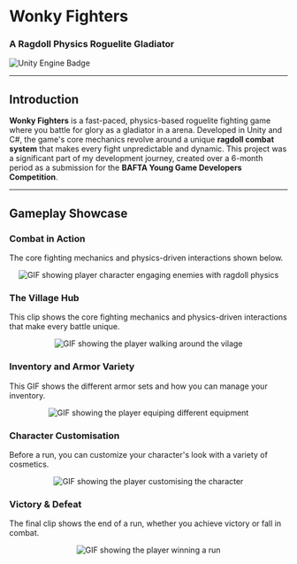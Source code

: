 
# **Wonky Fighters**

### A Ragdoll Physics Roguelite Gladiator

![Unity Engine Badge](https://img.shields.io/badge/Unity-C%23-blue.svg)

---

## **Introduction**

**Wonky Fighters** is a fast-paced, physics-based roguelite fighting game where you battle for glory as a gladiator in a arena. Developed in Unity and C#, the game's core mechanics revolve around a unique **ragdoll combat system** that makes every fight unpredictable and dynamic. This project was a significant part of my development journey, created over a 6-month period as a submission for the **BAFTA Young Game Developers Competition**.

---

## **Gameplay Showcase**


### **Combat in Action**
The core fighting mechanics and physics-driven interactions shown below.

<div align="center">
  <img src="https://github.com/user-attachments/assets/d42c96fb-f340-42b9-899d-4b018cb40cdf" alt="GIF showing player character engaging enemies with ragdoll physics" />
</div>

### **The Village Hub**
This clip shows the core fighting mechanics and physics-driven interactions that make every battle unique.

<div align="center">
  <img src="https://github.com/user-attachments/assets/9d498c94-7439-4825-8675-91b90b8cce0f" alt="GIF showing the player walking around the vilage" />
</div>

### **Inventory and Armor Variety**
This GIF shows the different armor sets and how you can manage your inventory.

<div align="center">
  <img src="https://github.com/user-attachments/assets/c90c7892-bc73-4820-8cd5-d00d35dc1c02" alt="GIF showing the player equiping different equipment" />
</div>


### **Character Customisation**
Before a run, you can customize your character's look with a variety of cosmetics.

<div align="center">
  <img src="https://github.com/user-attachments/assets/8100a456-659a-4a55-aff7-a58ce207abec" alt="GIF showing the player customising the character" />
</div>


### **Victory & Defeat**
The final clip shows the end of a run, whether you achieve victory or fall in combat.

<div align="center">
  <img src="https://github.com/user-attachments/assets/4b864af5-9433-4cb1-aa95-d9275213fe2c" alt="GIF showing the player winning a run" />
</div>



